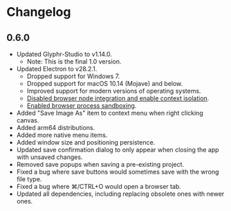 # Changelog

## 0.6.0

- Updated Glyphr-Studio to v1.14.0.
  - Note: This is the final 1.0 version.
- Updated Electron to v28.2.1.
  - Dropped support for Windows 7.
  - Dropped support for macOS 10.14 (Mojave) and below.
  - Improved support for modern versions of operating systems.
  - [Disabled browser node integration and enable context isolation](https://www.electronjs.org/docs/latest/tutorial/context-isolation).
  - [Enabled browser process sandboxing](https://www.electronjs.org/docs/latest/tutorial/sandbox).
- Added "Save Image As" item to context menu when right clicking canvas.
- Added arm64 distributions.
- Added more native menu items.
- Added window size and positioning persistence.
- Updated save confirmation dialog to only appear when closing the app with unsaved changes.
- Removed save popups when saving a pre-existing project.
- Fixed a bug where save buttons would sometimes save with the wrong file type.
- Fixed a bug where ⌘/CTRL+O would open a browser tab.
- Updated all dependencies, including replacing obsolete ones with newer ones.
